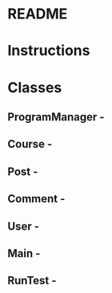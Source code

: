 # README
# Instructions

# Classes
ProgramManager - 
- 

Course  - 
-

Post - 
-

Comment - 
-

User - 
-

Main -
-

RunTest -
-
